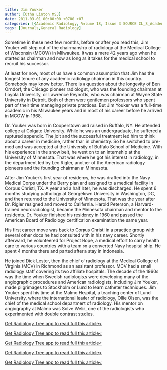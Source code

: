 ```yaml
---
title: Jim Youker
author: [Otha Linton MSJ]
date: 2011-03-01 00:00:00 +0700 +07
categories: [{Academic Radiology, Volume 18, Issue 3 SOURCE CL_S_AcademicRadiologyVolume18Issue3 1}]
tags: [Journals,General Radiology]
---
```

Sometime in these next few months, before or after you read this, Jim Youker will step out of the chairmanship of radiology at the Medical College of Wisconsin (MCOW) in Milwaukee. It was a mere 42 years ago when he started as chairman and now as long as it takes for the medical school to recruit his successor.

At least for now, most of us have a common assumption that Jim has the longest tenure of any academic radiology chairman in this country. Somebody may know better. There is a question about the longevity of Ben Orndorf, the Chicago pioneer radiologist, who was the founding chairman at Loyola University, or Lawrence Reynolds, who was chairman at Wayne State University in Detroit. Both of them were gentlemen professors who spent part of their time managing private practices. But Jim Youker was a full-time academic in his Milwaukee years and in most of his career before he arrived in MCOW in 1968.

Dr. Youker was born in Cooperstown and raised in Buffalo, NY. He attended college at Colgate University. While he was an undergraduate, he suffered a ruptured appendix. The jolt and the successful treatment led him to think about a career in medicine, rather than in chemistry. So he switched to pre-med and was accepted at the University of Buffalo School of Medicine. With his experience in the snow belt, he went on to an internship at the University of Minnesota. That was where he got his interest in radiology, in the department led by Leo Rigler, another of the American radiology pioneers and the founding chairman at Minnesota.

After Jim Youker’s first year of residency, he was drafted into the Navy Medical Corps under the Berry plan and assigned to a medical facility in Corpus Christi, TX. A year and a half later, he was discharged. He spent 6 months studying pathology at Georgetown University in Washington, DC, and then returned to the University of Minnesota. That was the year after Dr. Rigler resigned and moved to California. Harold Peterson, a Harvard-trained neuroradiologist, became the Minnesota chairman and mentor to the residents. Dr. Youker finished his residency in 1960 and passed the American Board of Radiology certification examination the same year.

His first career move was back to Corpus Christi in a practice group with several other docs he had consulted with in his navy career. Shortly afterward, he volunteered for Project Hope, a medical effort to carry health care to various countries with a team on a converted Navy hospital ship. He spent 4 months there and parted after a stay in Indonesia.

He joined Dick Lester, then the chief of radiology at the Medical College of Virginia (MCV) in Richmond as an assistant professor. MCV had a small radiology staff covering its two affiliate hospitals. The decade of the 1960s was the time when Swedish radiologists were developing many of the angiographic procedures and American radiologists, including Jim Youker, made pilgrimages to Stockholm or Lund to learn catheter techniques. Jim Youker spent his time at the Malmo Hospital, a teaching center of Lund University, where the international leader of radiology, Ollie Olsen, was the chief of the medical school department of radiology. His mentor on angiography at Malmo was Solve Welin, one of the radiologists who experimented with double contrast studies.

[Get Radiology Tree app to read full this article<](https://clinicalpub.com/app)

[Get Radiology Tree app to read full this article<](https://clinicalpub.com/app)

[Get Radiology Tree app to read full this article<](https://clinicalpub.com/app)

[Get Radiology Tree app to read full this article<](https://clinicalpub.com/app)

[Get Radiology Tree app to read full this article<](https://clinicalpub.com/app)